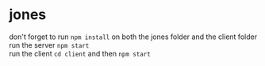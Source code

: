 # jones
don't forget to run `npm install` on both the jones folder and the client folder<br>
run the server `npm start` <br>
run the client `cd client` and then `npm start`
